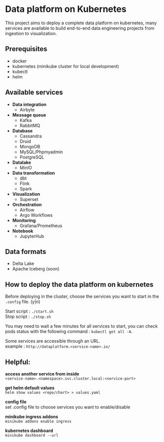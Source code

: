 # Data platform on Kubernetes

This project aims to deploy a complete data platform on kubernetes, many services are available to build end-to-end data engineering projects from ingestion to visualization. 

## Prerequisites
- docker
- kubernetes (minikube cluster for local development)
- kubectl
- helm

## Available services

- __Data integration__
    - Airbyte
- __Message queue__
    - Kafka
    - RabbitMQ
- __Database__
    - Cassandra
    - Druid
    - MongoDB
    - MySQL/Phpmyadmin
    - PostgreSQL
- __Datalake__
    - MinIO
- __Data transformation__
    - dbt
    - Flink
    - Spark
- __Visualization__
    - Superset
- __Orchestration__
    - Airflow
    - Argo Workflows
- __Monitoring__
    - Grafana/Prometheus
- __Notebook__
    - JupyterHub

## Data formats
- Delta Lake
- Apache Iceberg (soon)

## How to deploy the data platform on kubernetes

Before deploying in the cluster, choose the services you want to start in the `.config` file. (y|n)  

Start script : `./start.sh`  
Stop script : `./stop.sh`  

You may need to wait a few minutes for all services to start, you can check pods status with the following command : `kubectl get all -A`.  

Some services are accessible through an URL.  
example : `http://dataplatform.<service-name>.io/`
  
## Helpful:  

__access another service from inside__  
`<service-name>.<namespace>.svc.cluster.local:<service-port>`

__get helm default values__  
`helm show values <repo/chart> > values.yaml`  

__config file__  
set .config file to choose services you want to enable/disable

__minikube ingress addons__  
`minikube addons enable ingress`

__kubernetes dashboard__  
`minikube dashboard --url`